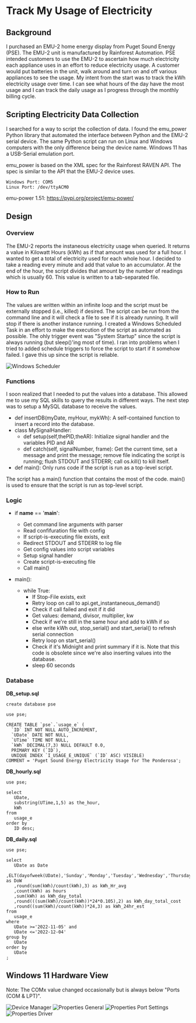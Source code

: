 # Track My Usage of Electricity

## Background

I purchased an EMU-2 home energy display from Puget Sound Energy (PSE).  The EMU-2 unit is manufactured by Rainforest Automation.  PSE intended customers to use the EMU-2 to ascertain how much electricity each appliance uses in an effort to reduce electricity usage.  A customer would put batteries in the unit, walk around and turn on and off various appliances to see the usage.  My intent from the start was to track the kWh electricity usage over time.  I can see what hours of the day have the most usage and I can track the daily usage as I progress through the monthly billing cycle.

## Scripting Electricity Data Collection

I searched for a way to script the collection of data. I found the emu_power Python library that automated the interface between Python and the EMU-2 serial device.  The same Python script can run on Linux and Windows computers with the only difference being the device name.  Windows 11 has a USB-Serial emulation port.

emu_power is based on the XML spec for the Rainforest RAVEN API.  The spec is similar to the API that the EMU-2 device uses.

```
Windows Port: COM5
Linux Port: /dev/ttyACM0
```

emu-power 1.51: https://pypi.org/project/emu-power/

## Design

### Overview

The EMU-2 reports the instaneous electricity usage when queried.  It returns a value in Kilowatt Hours (kWh) as if that amount was used for a full hour.  I wanted to get a total of electricity used for each whole hour.  I decided to take a reading every minute and add that value to an accumulator.  At the end of the hour, the script divides that amount by the number of readings which is usually 60.  This value is written to a tab-separated file.

### How to Run

The values are written within an infinite loop and the script must be externally stopped (i.e., killed) if desired.  The script can be run from the command line and it will check a file to see if it is already running.  It will stop if there is another instance running.  I created a Windows Scheduled Task in an effort to make the execution of the script as automated as possible.  The ohly trigger event was "System Startup" since the script is always running (but sleep()'ing most of time).  I ran into problems when I tried to added schedule triggers to force the script to start if it somehow failed.  I gave this up since the script is reliable.

![Windows Scheduler](./WindowsScheduledTask.jpg)

### Functions

I soon realized that I needed to put the values into a database.  This allowed me to use my SQL skills to query the results in different ways.  The next step was to setup a MySQL database to receive the values.

* def insertDB(myDate, myHour, mykWh): A self-contained function to insert a record into the database.
* class MySignalHandler:
  * def setup(self,thePID,theAR): Initialize signal handler and the variables PID and AR
  * def catch(self, signalNumber, frame): Get the current time, set a message and print the message; remove file indicating the script is running; flush STDOUT and STDERR; call os.kill() to kill itself.
* def main(): Only runs code if the script is run as a top-level script.

The script has a main() function that contains the most of the code.  main() is used to ensure that the script is run as top-level script.

### Logic

* if __name__ == '__main__':
  * Get command line arguments with parser
  * Read confifuration file with config
  * If script-is-executing file exists, exit
  * Redirect STDOUT and STDERR to log file
  * Get config values into script variables
  * Setup signal handler
  * Create script-is-executing file
  * Call main()

* main():
  * while True:
    * If Stop-File exists, exit
    * Retry loop on call to api.get_instantaneous_demand()
    * Check if call failed and exit if it did
    * Get values: demand, divisor, multiplier, kw
    * Check if we're still in the same hour and add to kWh if so
    * else write kWh out, stop_serial() and start_serial() to refresh serial connection
    * Retry loop on start_serial()
    * Check if it's Midnight and print summary if it is.  Note that this code is obsolete since we're also inserting values into the database.
    * sleep 60 seconds


### Database

**DB_setup.sql**

```
create database pse

use pse;

CREATE TABLE `pse`.`usage_e` (
  `ID` INT NOT NULL AUTO_INCREMENT,
  `UDate` DATE NOT NULL,
  `UTime` TIME NOT NULL,
  `kWh` DECIMAL(7,3) NULL DEFAULT 0.0,
  PRIMARY KEY (`ID`),
  UNIQUE INDEX `I_USAGE_E_UNIQUE` (`ID` ASC) VISIBLE)
COMMENT = 'Puget Sound Energy Electricity Usage for The Ponderosa';
```

**DB_hourly.sql**

```
use pse;

select
   UDate,
   substring(UTime,1,5) as the_hour,
   kWh
from
   usage_e
order by
   ID desc;
```

**DB_daily.sql**

```
use pse;

select
   UDate as Date
   ,ELT(dayofweek(UDate),'Sunday','Monday','Tuesday','Wednesday','Thursday','Friday','Saturday') as DoW
   ,round(sum(kWh)/count(kWh),3) as kWh_Hr_avg
   ,count(kWh) as hours
   ,sum(kWh) as kWh_day_total
   ,round(((sum(kWh)/count(kWh))*24*0.105),2) as kWh_day_total_cost
   ,round((sum(kWh)/count(kWh))*24,3) as kWh_24hr_est
from
   usage_e
where
   UDate >='2022-11-05' and
   UDate <='2022-12-04'
group by
   UDate
order by
   UDate
;
```

## Windows 11 Hardware View

Note: The COMx value changed occasionally but is always below "Ports (COM & LPT)".

![Device Manager](./WinDev01.jpg)
![Properties General](./WinDev02.jpg)
![Properties Port Settings](./WinDev03.jpg)
![Properties Driver](./WinDev04.jpg)

